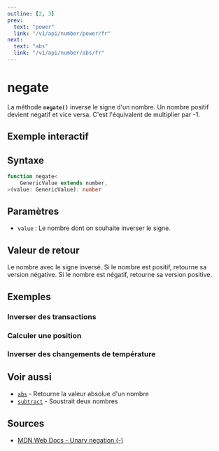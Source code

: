 ```yaml
---
outline: [2, 3]
prev:
  text: "power"
  link: "/v1/api/number/power/fr"
next:
  text: "abs"
  link: "/v1/api/number/abs/fr"
---
```


# negate

La méthode **`negate()`** inverse le signe d'un nombre. Un nombre positif devient négatif et vice versa. C'est l'équivalent de multiplier par -1.

## Exemple interactif

<MonacoTSEditor
  src="/v1/api/number/negate/examples/tryout.doc.ts"
  majorVersion="v1"
  height="200px"
/>

## Syntaxe

```typescript
function negate<
	GenericValue extends number,
>(value: GenericValue): number
```

## Paramètres

- `value` : Le nombre dont on souhaite inverser le signe.

## Valeur de retour

Le nombre avec le signe inversé. Si le nombre est positif, retourne sa version négative. Si le nombre est négatif, retourne sa version positive.

## Exemples

### Inverser des transactions

<MonacoTSEditor
  	src="/v1/api/number/negate/examples/invertBalance.doc.ts"
  	majorVersion="v1"
	height="250px"
/>

### Calculer une position

<MonacoTSEditor
  	src="/v1/api/number/negate/examples/calculateOpposite.doc.ts"
  	majorVersion="v1"
	height="750px"
/>

### Inverser des changements de température

<MonacoTSEditor
  	src="/v1/api/number/negate/examples/temperatureDelta.doc.ts"
  	majorVersion="v1"
	height="300px"
/>

## Voir aussi

- [`abs`](/v1/api/number/abs/fr) - Retourne la valeur absolue d'un nombre
- [`subtract`](/v1/api/number/subtract/fr) - Soustrait deux nombres

## Sources

- [MDN Web Docs - Unary negation (-)](https://developer.mozilla.org/fr/docs/Web/JavaScript/Reference/Operators/Unary_negation)
